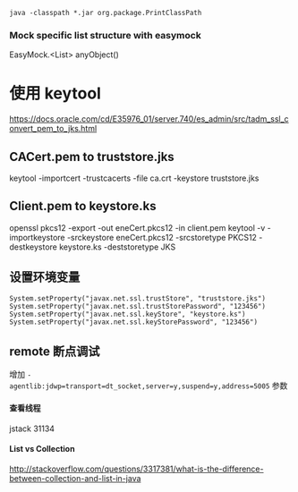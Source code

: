 `java -classpath *.jar org.package.PrintClassPath`

### Mock specific list structure with easymock
EasyMock.<List<MyType>> anyObject()

# 使用 keytool
https://docs.oracle.com/cd/E35976_01/server.740/es_admin/src/tadm_ssl_convert_pem_to_jks.html

## CACert.pem to truststore.jks
keytool -importcert -trustcacerts -file ca.crt  -keystore truststore.jks

## Client.pem to keystore.ks
openssl pkcs12 -export -out eneCert.pkcs12 -in client.pem
keytool -v -importkeystore -srckeystore eneCert.pkcs12 -srcstoretype PKCS12 -destkeystore keystore.ks -deststoretype JKS

## 设置环境变量
```
System.setProperty("javax.net.ssl.trustStore", "truststore.jks")
System.setProperty("javax.net.ssl.trustStorePassword", "123456")
System.setProperty("javax.net.ssl.keyStore", "keystore.ks")
System.setProperty("javax.net.ssl.keyStorePassword", "123456")
```

## remote 断点调试
增加 `-agentlib:jdwp=transport=dt_socket,server=y,suspend=y,address=5005` 参数

#### 查看线程
jstack 31134

#### List vs Collection

http://stackoverflow.com/questions/3317381/what-is-the-difference-between-collection-and-list-in-java
